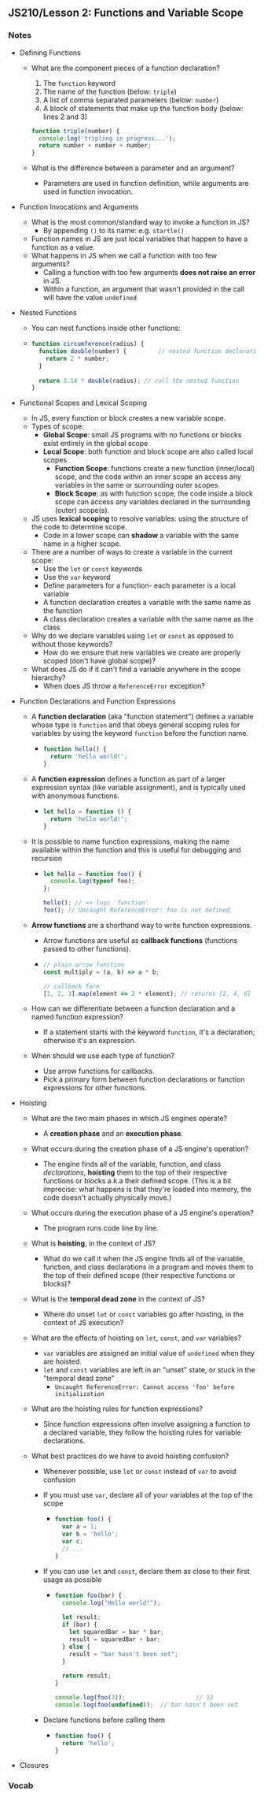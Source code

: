 ## JS210/Lesson 2: Functions and Variable Scope



### Notes

* Defining Functions

  * What are the component pieces of a function declaration?

    1. The `function` keyword
    2. The name of the function (below: `triple`)
    3. A list of comma separated parameters (below: `number`)
    4. A block of statements that make up the function body (below: lines 2 and 3)

    ```javascript
    function triple(number) {
      console.log('tripling in progress...');
      return number + number + number;
    }
    ```

  * What is the difference between a parameter and an argument?

    * Parameters are used in function definition, while arguments are used in function invocation.

* Function Invocations and Arguments

  * What is the most common/standard way to invoke a function in JS?
    * By appending `()` to its name: e.g. `startle()`
  * Function names in JS are just local variables that happen to have a function as a value.
  * What happens in JS when we call a function with too few arguments?
    * Calling a function with too few arguments **does not raise an error** in JS.
    * Within a function, an argument that wasn't provided in the call will have the value `undefined`

* Nested Functions

  * You can nest functions inside other functions:

  * ```javascript
    function circumference(radius) {
      function double(number) {			// nested function declaration
        return 2 * number;
      }
      
      return 3.14 * double(radius); // call the nested function
    }
    ```

* Functional Scopes and Lexical Scoping

  * In JS, every function or block creates a new variable scope.
  * Types of scope:
    * **Global Scope**: small JS programs with no functions or blocks exist entirely in the global scope
    * **Local Scope**: both function and block scope are also called local scopes
      * **Function Scope**: functions create a new function (inner/local) scope, and the code within an inner scope an access any variables in the same or surrounding outer scopes
      * **Block Scope**: as with function scope, the code inside a block scope can access any variables declared in the surrounding (outer) scope(s).
  * JS uses **lexical scoping** to resolve variables: using the structure of the code to determine scope.
    * Code in a lower scope can **shadow** a variable with the same name in a higher scope.
  * There are a number of ways to create a variable in the current scope:
    * Use the `let` or `const` keywords
    * Use the `var` keyword
    * Define parameters for a function- each parameter is a local variable
    * A function declaration creates a variable with the same name as the function
    * A class declaration creates a variable with the same name as the class
  * Why do we declare variables using `let` or `const` as opposed to without those keywords?
    * How do we ensure that new variables we create are properly scoped (don't have global scope)?
  * What does JS do if it can't find a variable anywhere in the scope hierarchy?
    * When does JS throw a `ReferenceError` exception?

* Function Declarations and Function Expressions

  * A **function declaration** (aka "function statement") defines a variable whose type is `function` and that obeys general scoping rules for variables by using the keyword `function` before the function name.

    * ```javascript
      function hello() {
        return 'hello world!';
      }
      ```

  * A **function expression** defines a function as part of a larger expression syntax (like variable assignment), and is typically used with anonymous functions.

    * ```javascript
      let hello = function () {
        return 'hello world!';
      }
      ```

  * It is possible to name function expressions, making the name available within the function and this is useful for debugging and recursion

    * ```javascript
      let hello = function foo() {
        console.log(typeof foo);
      };
      
      hello(); // => logs 'function'
      foo(); // Uncaught ReferenceError: foo is not defined
      ```

  * **Arrow functions** are a shorthand way to write function expressions.

    * Arrow functions are useful as **callback functions** (functions passed to other functions).

    * ```javascript
      // plain arrow function
      const multiply = (a, b) => a * b;
      
      // callback form
      [1, 2, 3].map(element => 2 * element); // returns [2, 4, 6]
      ```

  * How can we differentiate between a function declaration and a named function expression?

    * If a statement starts with the keyword `function`, it's a declaration; otherwise it's an expression.

  * When should we use each type of function?

    * Use arrow functions for callbacks.
    * Pick a primary form between function declarations or function expressions for other functions.

* Hoisting

  * What are the two main phases in which JS engines operate?

    * A **creation phase** and an **execution phase**.

  * What occurs during the creation phase of a JS engine's operation?

    * The engine finds all of the variable, function, and class *declarations*, **hoisting** them to the top of their respective functions or blocks a.k.a their defined scope. (This is a bit imprecise: what  happens is that they're loaded into memory, the code doesn't actually physically move.)

  * What occurs during the execution phase of a JS engine's operation?

    * The program runs code line by line.

  * What is **hoisting**, in the context of JS?

    * What do we call it when the JS engine finds all of the variable, function, and class declarations in a program and moves them to the top of their defined scope (their respective functions or blocks)?

  * What is the **temporal dead zone** in the context of JS?

    * Where do unset `let` or `const` variables go after hoisting, in the context of JS execution?

  * What are the effects of hoisting on `let`, `const`, and `var` variables?

    * `var` variables are assigned an initial value of `undefined` when they are hoisted.
    * `let` and `const` variables are left in an "unset" state, or stuck in the "temporal dead zone"
      * `Uncaught ReferenceError: Cannot access 'foo' before initialization`

  * What are the hoisting rules for function expressions?

    * Since function expressions often involve assigning a function to a declared variable, they follow the hoisting rules for variable declarations.

  * What best practices do we have to avoid hoisting confusion?

    * Whenever possible, use `let` or `const` instead of `var` to avoid confusion

    * If you must use `var`, declare all of your variables at the top of the scope

      * ```javascript
        function foo() {
          var a = 1;
          var b = 'hello';
          var c;
          // ...
        }
        ```

    * If you can use `let` and `const`, declare them as close to their first usage as possible

      * ```javascript
        function foo(bar) {
          console.log("Hello world!");
          
          let result;
          if (bar) {
            let squaredBar = bar * bar;
            result = squaredBar + bar;
          } else {
            result = "bar hasn't been set";
          }
          
          return result;
        }
        
        console.log(foo(3)); 					// 12
        console.log(foo(undefined));  // bar hasn't been set
        ```

    * Declare functions before calling them

      * ```javascript
        function foo() {
          return 'hello';
        }
        ```

* Closures

### Vocab
